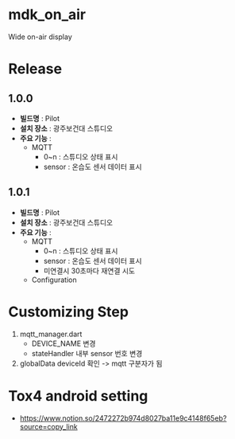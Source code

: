 # mdk_on_air

Wide on-air display

# Release

## 1.0.0
- **빌드명** : Pilot
- **설치 장소** : 광주보건대 스튜디오
- **주요 기능** :
    - MQTT
      - 0~n : 스튜디오 상태 표시
      - sensor : 온습도 센서 데이터 표시

## 1.0.1
- **빌드명** : Pilot
- **설치 장소** : 광주보건대 스튜디오
- **주요 기능** :
    - MQTT
        - 0~n : 스튜디오 상태 표시
        - sensor : 온습도 센서 데이터 표시
        - 미연결시 30초마다 재연결 시도
    - Configuration

# Customizing Step
1. mqtt_manager.dart
   - DEVICE_NAME 변경
   - stateHandler 내부 sensor 번호 변경
2. globalData deviceId 확인 -> mqtt 구분자가 됨


# Tox4 android setting
- https://www.notion.so/2472272b974d8027ba11e9c4148f65eb?source=copy_link